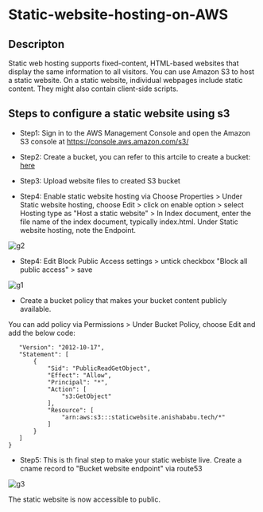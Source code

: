# Static-website-hosting-on-AWS

## Descripton

Static web hosting supports fixed-content, HTML-based websites that display the same information to all visitors. You can use Amazon S3 to host a static website. On a static website, individual webpages include static content. They might also contain client-side scripts.

## Steps to configure a static website using s3

* Step1: Sign in to the AWS Management Console and open the Amazon S3 console at https://console.aws.amazon.com/s3/

* Step2: Create a bucket, you can refer to this artcile to create a bucket: [here](https://docs.aws.amazon.com/AmazonS3/latest/userguide/create-bucket-overview.html)

* Step3: Upload website files to created S3 bucket

* Step4: Enable static website hosting via Choose Properties > Under Static website hosting, choose Edit > click on enable option > select Hosting type as "Host a static website" > In Index document, enter the file name of the index document, typically index.html. Under Static website hosting, note the Endpoint.

![g2](https://user-images.githubusercontent.com/100779249/158232807-fcf0e32b-8838-4cb6-8809-fd7c53fa3e7e.png)

* Step4: Edit Block Public Access settings > untick checkbox "Block all public access" > save

![g1](https://user-images.githubusercontent.com/100779249/158231817-e12de772-90f5-459d-917b-0464580af606.png)

* Create a bucket policy that makes your bucket content publicly available.

You can add policy via Permissions > Under Bucket Policy, choose Edit and add the below code:

 ```{
    "Version": "2012-10-17",
    "Statement": [
        {
            "Sid": "PublicReadGetObject",
            "Effect": "Allow",
            "Principal": "*",
            "Action": [
                "s3:GetObject"
            ],
            "Resource": [
                "arn:aws:s3:::staticwebsite.anishababu.tech/*"
            ]
        }
    ]
}
```
* Step5: This is th final step to make your static webiste live. Create a cname record to "Bucket website endpoint" via route53

![g3](https://user-images.githubusercontent.com/100779249/158238770-07271b07-8629-4015-a70a-2a6c0ba09d98.png)

The static website is now accessible to public.


